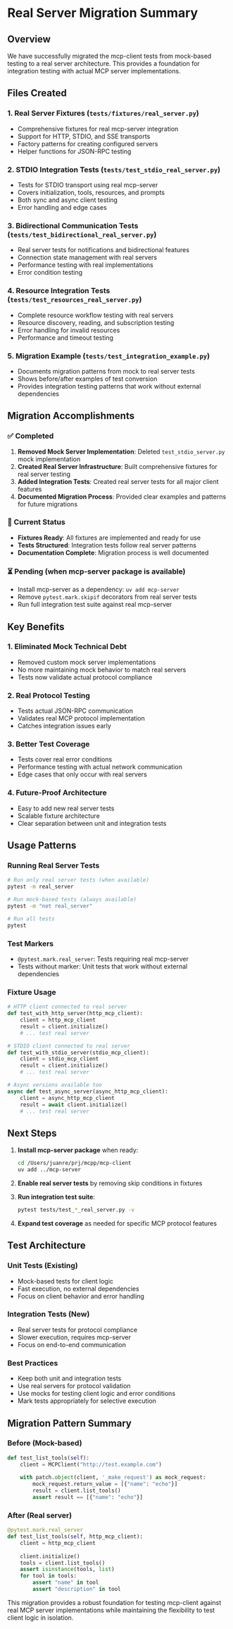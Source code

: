 # Real Server Migration Summary

## Overview
We have successfully migrated the mcp-client tests from mock-based testing to a real server architecture. This provides a foundation for integration testing with actual MCP server implementations.

## Files Created

### 1. Real Server Fixtures (`tests/fixtures/real_server.py`)
- Comprehensive fixtures for real mcp-server integration
- Support for HTTP, STDIO, and SSE transports  
- Factory patterns for creating configured servers
- Helper functions for JSON-RPC testing

### 2. STDIO Integration Tests (`tests/test_stdio_real_server.py`)
- Tests for STDIO transport using real mcp-server
- Covers initialization, tools, resources, and prompts
- Both sync and async client testing
- Error handling and edge cases

### 3. Bidirectional Communication Tests (`tests/test_bidirectional_real_server.py`)
- Real server tests for notifications and bidirectional features
- Connection state management with real servers
- Performance testing with real implementations
- Error condition testing

### 4. Resource Integration Tests (`tests/test_resources_real_server.py`)
- Complete resource workflow testing with real servers
- Resource discovery, reading, and subscription testing
- Error handling for invalid resources
- Performance and timeout testing

### 5. Migration Example (`tests/test_integration_example.py`)
- Documents migration patterns from mock to real server tests
- Shows before/after examples of test conversion
- Provides integration testing patterns that work without external dependencies

## Migration Accomplishments

### ✅ Completed
1. **Removed Mock Server Implementation**: Deleted `test_stdio_server.py` mock implementation
2. **Created Real Server Infrastructure**: Built comprehensive fixtures for real server testing
3. **Added Integration Tests**: Created real server tests for all major client features
4. **Documented Migration Process**: Provided clear examples and patterns for future migrations

### 🔄 Current Status
- **Fixtures Ready**: All fixtures are implemented and ready for use
- **Tests Structured**: Integration tests follow real server patterns
- **Documentation Complete**: Migration process is well documented

### ⏳ Pending (when mcp-server package is available)
- Install mcp-server as a dependency: `uv add mcp-server`
- Remove `pytest.mark.skipif` decorators from real server tests
- Run full integration test suite against real mcp-server

## Key Benefits

### 1. **Eliminated Mock Technical Debt**
- Removed custom mock server implementations
- No more maintaining mock behavior to match real servers
- Tests now validate actual protocol compliance

### 2. **Real Protocol Testing**
- Tests actual JSON-RPC communication
- Validates real MCP protocol implementation
- Catches integration issues early

### 3. **Better Test Coverage**
- Tests cover real error conditions
- Performance testing with actual network communication
- Edge cases that only occur with real servers

### 4. **Future-Proof Architecture**
- Easy to add new real server tests
- Scalable fixture architecture
- Clear separation between unit and integration tests

## Usage Patterns

### Running Real Server Tests
```bash
# Run only real server tests (when available)
pytest -m real_server

# Run mock-based tests (always available)  
pytest -m "not real_server"

# Run all tests
pytest
```

### Test Markers
- `@pytest.mark.real_server`: Tests requiring real mcp-server
- Tests without marker: Unit tests that work without external dependencies

### Fixture Usage
```python
# HTTP client connected to real server
def test_with_http_server(http_mcp_client):
    client = http_mcp_client
    result = client.initialize()
    # ... test real server

# STDIO client connected to real server  
def test_with_stdio_server(stdio_mcp_client):
    client = stdio_mcp_client
    result = client.initialize()
    # ... test real server

# Async versions available too
async def test_async_server(async_http_mcp_client):
    client = async_http_mcp_client
    result = await client.initialize()
    # ... test real server
```

## Next Steps

1. **Install mcp-server package** when ready:
   ```bash
   cd /Users/juanre/prj/mcpp/mcp-client
   uv add ../mcp-server
   ```

2. **Enable real server tests** by removing skip conditions in fixtures

3. **Run integration test suite**:
   ```bash
   pytest tests/test_*_real_server.py -v
   ```

4. **Expand test coverage** as needed for specific MCP protocol features

## Test Architecture

### Unit Tests (Existing)
- Mock-based tests for client logic
- Fast execution, no external dependencies
- Focus on client behavior and error handling

### Integration Tests (New) 
- Real server tests for protocol compliance
- Slower execution, requires mcp-server
- Focus on end-to-end communication

### Best Practices
- Keep both unit and integration tests
- Use real servers for protocol validation
- Use mocks for testing client logic and error conditions
- Mark tests appropriately for selective execution

## Migration Pattern Summary

### Before (Mock-based)
```python
def test_list_tools(self):
    client = MCPClient("http://test.example.com")
    
    with patch.object(client, '_make_request') as mock_request:
        mock_request.return_value = [{"name": "echo"}]
        result = client.list_tools()
        assert result == [{"name": "echo"}]
```

### After (Real server)
```python
@pytest.mark.real_server
def test_list_tools(self, http_mcp_client):
    client = http_mcp_client
    
    client.initialize()
    tools = client.list_tools()
    assert isinstance(tools, list)
    for tool in tools:
        assert "name" in tool
        assert "description" in tool
```

This migration provides a robust foundation for testing mcp-client against real MCP server implementations while maintaining the flexibility to test client logic in isolation.
